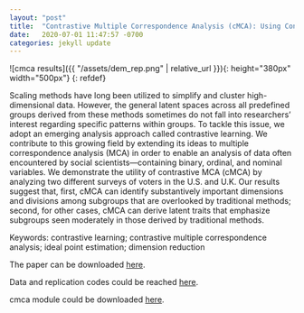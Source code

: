 ```yaml
---
layout: "post"
title:  "Contrastive Multiple Correspondence Analysis (cMCA): Using Contrastive Learing to Identify Latent Groups in Political Parties"
date:   2020-07-01 11:47:57 -0700
categories: jekyll update
---
```


![cmca results]({{ "/assets/dem_rep.png" | relative_url }}){: height="380px" width="500px"}
{: refdef}


Scaling methods have long been utilized to simplify and cluster high-dimensional data. However, the general latent spaces across all predefined groups derived from these methods sometimes do not fall into researchers’ interest regarding specific patterns within groups. To tackle this issue, we adopt an emerging analysis approach called contrastive learning. We contribute to this growing field by extending its ideas to multiple correspondence analysis (MCA) in order to enable an analysis of data often encountered by social scientists—containing binary, ordinal, and nominal variables. We demonstrate the utility of contrastive MCA (cMCA) by analyzing two different surveys of voters in the U.S. and U.K. Our results suggest that, first, cMCA can identify substantively important dimensions and divisions among subgroups that are overlooked by traditional methods; second, for other cases, cMCA can derive latent traits that emphasize subgroups seen moderately in those derived by traditional methods.

Keywords: contrastive learning; contrastive multiple correspondence analysis; ideal point estimation; dimension reduction

The paper can be downloaded [here](https://journals.plos.org/plosone/article?id=10.1371/journal.pone.0287180).

Data and replication codes could be reached [here](https://github.com/tzuliu/Contrastive-Multiple-Correspondence-Analysis-cMCA).

cmca module could be downloaded [here](https://github.com/takanori-fujiwara/cmca).
